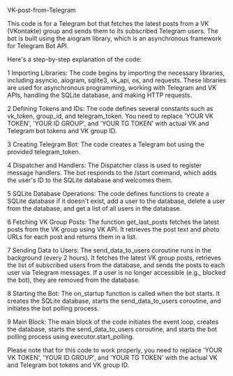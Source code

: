VK-post-from-Telegram

This code is for a Telegram bot that fetches the latest posts from a VK (VKontakte) group and sends them to its subscribed Telegram users. The bot is built using the aiogram library, which is an asynchronous framework for Telegram Bot API.

Here's a step-by-step explanation of the code:

1 Importing Libraries: The code begins by importing the necessary libraries, including asyncio, aiogram, sqlite3, vk_api, os, and requests. These libraries are used for asynchronous programming, working with Telegram and VK APIs, handling the SQLite database, and making HTTP requests.

2 Defining Tokens and IDs: The code defines several constants such as vk_token, group_id, and telegram_token. You need to replace 'YOUR VK TOKEN', 'YOUR ID GROUP', and 'YOUR TG TOKEN' with actual VK and Telegram bot tokens and VK group ID.

3 Creating Telegram Bot: The code creates a Telegram bot using the provided telegram_token.

4 Dispatcher and Handlers: The Dispatcher class is used to register message handlers. The bot responds to the /start command, which adds the user's ID to the SQLite database and welcomes them.

5 SQLite Database Operations: The code defines functions to create a SQLite database if it doesn't exist, add a user to the database, delete a user from the database, and get a list of all users in the database.

6 Fetching VK Group Posts: The function get_last_posts fetches the latest posts from the VK group using VK API. It retrieves the post text and photo URLs for each post and returns them in a list.

7 Sending Data to Users: The send_data_to_users coroutine runs in the background (every 2 hours). It fetches the latest VK group posts, retrieves the list of subscribed users from the database, and sends the posts to each user via Telegram messages. If a user is no longer accessible (e.g., blocked the bot), they are removed from the database.

8 Starting the Bot: The on_startup function is called when the bot starts. It creates the SQLite database, starts the send_data_to_users coroutine, and initiates the bot polling process.

9 Main Block: The main block of the code initiates the event loop, creates the database, starts the send_data_to_users coroutine, and starts the bot polling process using executor.start_polling.

Please note that for this code to work properly, you need to replace 'YOUR VK TOKEN', 'YOUR ID GROUP', and 'YOUR TG TOKEN' with the actual VK and Telegram bot tokens and VK group ID.
